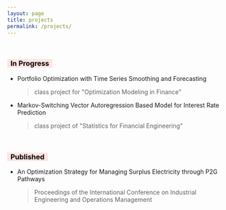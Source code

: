 ```yaml
---
layout: page
title: projects
permalink: /projects/
---
```

&nbsp;
&nbsp;
### <mark style="background-color:#ffe4e1"> &nbsp; In Progress &nbsp; </mark>
- Portfolio Optimization with Time Series Smoothing and Forecasting
    > class project for "Optimization Modeling in Finance"
- Markov-Switching Vector Autoregression Based Model for Interest Rate Prediction
    > class project of "Statistics for Financial Engineering"

&nbsp;
&nbsp;
&nbsp;

### <mark style="background-color:#ffe4e1"> &nbsp; Published &nbsp; </mark>
- An Optimization Strategy for Managing Surplus Electricity through P2G Pathways
    > Proceedings of the International Conference on Industrial Engineering and Operations Management



